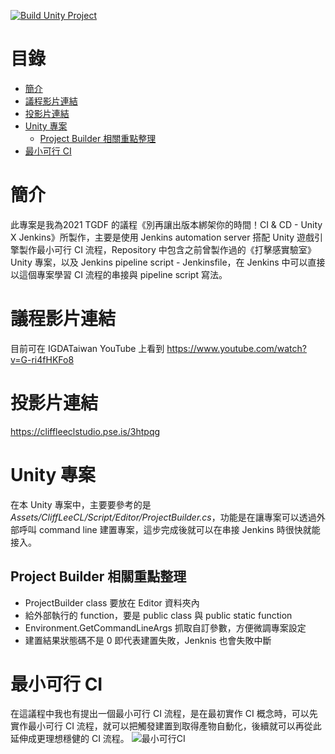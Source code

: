 [![Build Unity Project](https://github.com/tommyboys0107/UnityXCICD/actions/workflows/build-unity-project.yml/badge.svg?branch=main)](https://github.com/tommyboys0107/UnityXCICD/actions/workflows/build-unity-project.yml)
# 目錄
- [簡介](#簡介)
- [議程影片連結](#議程影片連結)
- [投影片連結](#投影片連結)
- [Unity 專案](#Unity-專案)
  - [Project Builder 相關重點整理](#Project-Builder-相關重點整理)
- [最小可行 CI](#最小可行-CI)

# 簡介
此專案是我為2021 TGDF 的議程《別再讓出版本綁架你的時間！CI & CD - Unity X Jenkins》所製作，主要是使用 Jenkins automation server 搭配 Unity 遊戲引擎製作最小可行 CI 流程，Repository 中包含之前曾製作過的《打擊感實驗室》Unity 專案，以及 Jenkins pipeline script - Jenkinsfile，在 Jenkins 中可以直接以這個專案學習 CI 流程的串接與 pipeline script 寫法。

# 議程影片連結
目前可在 IGDATaiwan YouTube 上看到
https://www.youtube.com/watch?v=G-ri4fHKFo8

# 投影片連結
https://cliffleeclstudio.pse.is/3htpqg

# Unity 專案
在本 Unity 專案中，主要要參考的是 *Assets/CliffLeeCL/Script/Editor/ProjectBuilder.cs*，功能是在讓專案可以透過外部呼叫 command line 建置專案，這步完成後就可以在串接 Jenkins 時很快就能接入。
## Project Builder 相關重點整理
- ProjectBuilder class 要放在 Editor 資料夾內
- 給外部執行的 function，要是 public class 與 public static function
- Environment.GetCommandLineArgs 抓取自訂參數，方便微調專案設定
- 建置結果狀態碼不是 0 即代表建置失敗，Jenknis 也會失敗中斷

# 最小可行 CI
在這議程中我也有提出一個最小可行 CI 流程，是在最初實作 CI 概念時，可以先實作最小可行 CI 流程，就可以把觸發建置到取得產物自動化，後續就可以再從此延伸成更理想穩健的 CI 流程。
![最小可行CI](https://user-images.githubusercontent.com/8335755/124946707-d1114c80-e041-11eb-8498-5d403dc74eeb.png)
